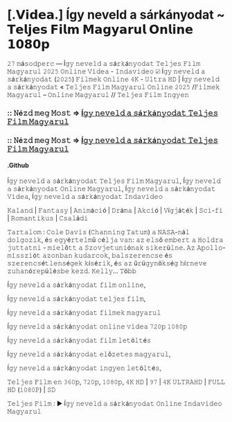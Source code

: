 # [.𝗩𝗶𝗱𝗲𝗮.] Így neveld a sárkányodat ~ 𝗧𝗲𝗹𝗷𝗲𝘀 𝗙𝗶𝗹𝗺 𝗠𝗮𝗴𝘆𝗮𝗿𝘂𝗹 𝗢𝗻𝗹𝗶𝗻𝗲 𝟭𝟬𝟴𝟬𝗽

𝟸𝟽 𝚖á𝚜𝚘𝚍𝚙𝚎𝚛𝚌 — Í𝚐𝚢 𝚗𝚎𝚟𝚎𝚕𝚍 𝚊 𝚜á𝚛𝚔á𝚗𝚢𝚘𝚍𝚊𝚝 𝚃𝚎𝚕𝚓𝚎𝚜 𝙵𝚒𝚕𝚖 𝙼𝚊𝚐𝚢𝚊𝚛𝚞𝚕 𝟸𝟶𝟸𝟻 𝙾𝚗𝚕𝚒𝚗𝚎 𝚅𝚒𝚍𝚎𝚊 - 𝙸𝚗𝚍𝚊𝚟𝚒𝚍𝚎𝚘 ☑ Í𝚐𝚢 𝚗𝚎𝚟𝚎𝚕𝚍 𝚊 𝚜á𝚛𝚔á𝚗𝚢𝚘𝚍𝚊𝚝 (𝟸𝟶𝟸𝟻) 𝙵𝚒𝚕𝚖𝚎𝚔 𝙾𝚗𝚕𝚒𝚗𝚎 𝟺𝙺 - 𝚄𝚕𝚝𝚛𝚊 𝙷𝙳 | Í𝚐𝚢 𝚗𝚎𝚟𝚎𝚕𝚍 𝚊 𝚜á𝚛𝚔á𝚗𝚢𝚘𝚍𝚊𝚝 « 𝚃𝚎𝚕𝚓𝚎𝚜 𝙵𝚒𝚕𝚖 𝙼𝚊𝚐𝚢𝚊𝚛𝚞𝚕 𝙾𝚗𝚕𝚒𝚗𝚎 𝟸𝟶𝟸𝟻 /𝙵𝚒𝚕𝚖𝚎𝚔 𝙼𝚊𝚐𝚢𝚊𝚛𝚞𝚕 – 𝙾𝚗𝚕𝚒𝚗𝚎 𝙼𝚊𝚐𝚢𝚊𝚛𝚞𝚕 // 𝚃𝚎𝚕𝚓𝚎𝚜 𝙵𝚒𝚕𝚖 𝙸𝚗𝚐𝚢𝚎𝚗

### :: 𝙽é𝚣𝚍 𝚖𝚎𝚐 𝙼𝚘𝚜𝚝 => [Í𝚐𝚢 𝚗𝚎𝚟𝚎𝚕𝚍 𝚊 𝚜á𝚛𝚔á𝚗𝚢𝚘𝚍𝚊𝚝 𝚃𝚎𝚕𝚓𝚎𝚜 𝙵𝚒𝚕𝚖 𝙼𝚊𝚐𝚢𝚊𝚛𝚞𝚕](https://tinyurl.com/2s35erry)

### :: 𝙽é𝚣𝚍 𝚖𝚎𝚐 𝙼𝚘𝚜𝚝 => [Í𝚐𝚢 𝚗𝚎𝚟𝚎𝚕𝚍 𝚊 𝚜á𝚛𝚔á𝚗𝚢𝚘𝚍𝚊𝚝 𝚃𝚎𝚕𝚓𝚎𝚜 𝙵𝚒𝚕𝚖 𝙼𝚊𝚐𝚢𝚊𝚛𝚞𝚕](https://tinyurl.com/2s35erry)

#### .Github

Í𝚐𝚢 𝚗𝚎𝚟𝚎𝚕𝚍 𝚊 𝚜á𝚛𝚔á𝚗𝚢𝚘𝚍𝚊𝚝 𝚃𝚎𝚕𝚓𝚎𝚜 𝙵𝚒𝚕𝚖 𝙼𝚊𝚐𝚢𝚊𝚛𝚞𝚕, Í𝚐𝚢 𝚗𝚎𝚟𝚎𝚕𝚍 𝚊 𝚜á𝚛𝚔á𝚗𝚢𝚘𝚍𝚊𝚝 𝙾𝚗𝚕𝚒𝚗𝚎 𝙼𝚊𝚐𝚢𝚊𝚛𝚞𝚕, Í𝚐𝚢 𝚗𝚎𝚟𝚎𝚕𝚍 𝚊 𝚜á𝚛𝚔á𝚗𝚢𝚘𝚍𝚊𝚝 𝚅𝚒𝚍𝚎𝚊, Í𝚐𝚢 𝚗𝚎𝚟𝚎𝚕𝚍 𝚊 𝚜á𝚛𝚔á𝚗𝚢𝚘𝚍𝚊𝚝 𝙸𝚗𝚍𝚊𝚟𝚒𝚍𝚎𝚘

𝙺𝚊𝚕𝚊𝚗𝚍 | 𝙵𝚊𝚗𝚝𝚊𝚜𝚢 | 𝙰𝚗𝚒𝚖á𝚌𝚒ó | 𝙳𝚛á𝚖𝚊 | 𝙰𝚔𝚌𝚒ó | 𝚅í𝚐𝚓á𝚝é𝚔 | 𝚂𝚌𝚒-𝚏𝚒 | 𝚁𝚘𝚖𝚊𝚗𝚝𝚒𝚔𝚞𝚜 | 𝙲𝚜𝚊𝚕á𝚍𝚒

𝚃𝚊𝚛𝚝𝚊𝚕𝚘𝚖 : 𝙲𝚘𝚕𝚎 𝙳𝚊𝚟𝚒𝚜 (𝙲𝚑𝚊𝚗𝚗𝚒𝚗𝚐 𝚃𝚊𝚝𝚞𝚖) 𝚊 𝙽𝙰𝚂𝙰-𝚗á𝚕 𝚍𝚘𝚕𝚐𝚘𝚣𝚒𝚔, é𝚜 𝚎𝚐𝚢é𝚛𝚝𝚎𝚕𝚖ű 𝚌é𝚕𝚓𝚊 𝚟𝚊𝚗: 𝚊𝚣 𝚎𝚕𝚜ő 𝚎𝚖𝚋𝚎𝚛𝚝 𝚊 𝙷𝚘𝚕𝚍𝚛𝚊 𝚓𝚞𝚝𝚝𝚊𝚝𝚗𝚒 - 𝚖𝚒𝚎𝚕ő𝚝𝚝 𝚊 𝚂𝚣𝚘𝚟𝚓𝚎𝚝𝚞𝚗𝚒ó𝚗𝚊𝚔 𝚜𝚒𝚔𝚎𝚛ü𝚕𝚗𝚎. 𝙰𝚣 𝙰𝚙𝚘𝚕𝚕𝚘-𝚖𝚒𝚜𝚜𝚣𝚒ó𝚝 𝚊𝚣𝚘𝚗𝚋𝚊𝚗 𝚔𝚞𝚍𝚊𝚛𝚌𝚘𝚔, 𝚋𝚊𝚕𝚜𝚣𝚎𝚛𝚎𝚗𝚌𝚜𝚎 é𝚜 𝚜𝚣𝚎𝚛𝚎𝚗𝚌𝚜é𝚝𝚕𝚎𝚗𝚜é𝚐𝚎𝚔 𝚔í𝚜é𝚛𝚒𝚔, é𝚜 𝚊𝚣 ű𝚛ü𝚐𝚢𝚗ö𝚔𝚜é𝚐 𝚑í𝚛𝚗𝚎𝚟𝚎 𝚣𝚞𝚑𝚊𝚗ó𝚛𝚎𝚙ü𝚕é𝚜𝚋𝚎 𝚔𝚎𝚣𝚍. 𝙺𝚎𝚕𝚕𝚢… 𝚃ö𝚋𝚋

Í𝚐𝚢 𝚗𝚎𝚟𝚎𝚕𝚍 𝚊 𝚜á𝚛𝚔á𝚗𝚢𝚘𝚍𝚊𝚝 𝚏𝚒𝚕𝚖 𝚘𝚗𝚕𝚒𝚗𝚎,

Í𝚐𝚢 𝚗𝚎𝚟𝚎𝚕𝚍 𝚊 𝚜á𝚛𝚔á𝚗𝚢𝚘𝚍𝚊𝚝 𝚝𝚎𝚕𝚓𝚎𝚜 𝚏𝚒𝚕𝚖,

Í𝚐𝚢 𝚗𝚎𝚟𝚎𝚕𝚍 𝚊 𝚜á𝚛𝚔á𝚗𝚢𝚘𝚍𝚊𝚝 𝚏𝚒𝚕𝚖𝚎𝚔 𝚖𝚊𝚐𝚢𝚊𝚛𝚞𝚕

Í𝚐𝚢 𝚗𝚎𝚟𝚎𝚕𝚍 𝚊 𝚜á𝚛𝚔á𝚗𝚢𝚘𝚍𝚊𝚝 𝚘𝚗𝚕𝚒𝚗𝚎 𝚟𝚒𝚍𝚎𝚊 𝟽𝟸𝟶𝚙 𝟷𝟶𝟾𝟶𝚙

Í𝚐𝚢 𝚗𝚎𝚟𝚎𝚕𝚍 𝚊 𝚜á𝚛𝚔á𝚗𝚢𝚘𝚍𝚊𝚝 𝚏𝚒𝚕𝚖 𝚕𝚎𝚝ö𝚕𝚝é𝚜

Í𝚐𝚢 𝚗𝚎𝚟𝚎𝚕𝚍 𝚊 𝚜á𝚛𝚔á𝚗𝚢𝚘𝚍𝚊𝚝 𝚎𝚕ő𝚣𝚎𝚝𝚎𝚜 𝚖𝚊𝚐𝚢𝚊𝚛𝚞𝚕,

Í𝚐𝚢 𝚗𝚎𝚟𝚎𝚕𝚍 𝚊 𝚜á𝚛𝚔á𝚗𝚢𝚘𝚍𝚊𝚝 𝚒𝚗𝚐𝚢𝚎𝚗 𝚕𝚎𝚝ö𝚕𝚝é𝚜,

𝚃𝚎𝚕𝚓𝚎𝚜 𝙵𝚒𝚕𝚖 𝚎𝚗 𝟹𝟼𝟶𝚙, 𝟽𝟸𝟶𝚙, 𝟷𝟶𝟾𝟶𝚙, 𝟺𝙺 𝙷𝙳 | 𝟿𝟽 | 𝟺𝙺 𝚄𝙻𝚃𝚁𝙰𝙷𝙳 | 𝙵𝚄𝙻𝙻 𝙷𝙳 (𝟷𝟶𝟾𝟶𝙿) | 𝚂𝙳

𝚃𝚎𝚕𝚓𝚎𝚜 𝙵𝚒𝚕𝚖 : ▶️ Í𝚐𝚢 𝚗𝚎𝚟𝚎𝚕𝚍 𝚊 𝚜á𝚛𝚔á𝚗𝚢𝚘𝚍𝚊𝚝 𝙾𝚗𝚕𝚒𝚗𝚎 𝙸𝚗𝚍𝚊𝚟𝚒𝚍𝚎𝚘 𝙼𝚊𝚐𝚢𝚊𝚛𝚞𝚕
